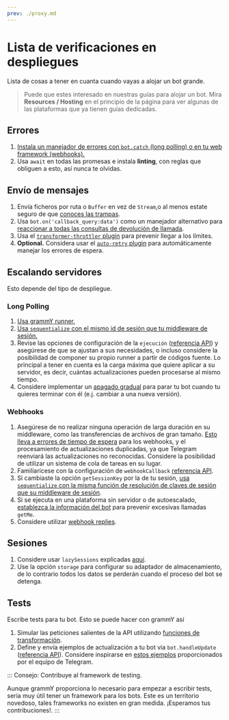 ```yaml
---
prev: ./proxy.md
---
```


# Lista de verificaciones en despliegues

Lista de cosas a tener en cuanta cuando vayas a alojar un bot grande.

> Puede que estes interesado en nuestras guías para alojar un bot.
> Mira **Resources / Hosting** en el principio de la página para ver algunas de las plataformas que ya tienen guías dedicadas.

## Errores

1. [Instala un manejador de errores con `bot.catch` (long polling) o en tu web framework (webhooks).](/guide/errors.md)
2. Usa `await` en todas las promesas e instala **linting**, con reglas que obliguen a esto, así nunca te olvidas.

## Envío de mensajes

1. Envía ficheros por ruta o `Buffer` en vez de `Stream`,o al menos estate seguro de que [conoces las trampas](./transformers.md#use-cases-of-transformer-functions).
2. Usa `bot.on('callback_query:data')` como un manejador alternativo para [reaccionar a todas las consultas de devolución de llamada](/plugins/keyboard.md#responding-to-clicks).
3. Usa el [`transformer-throttler` plugin](/plugins/transformer-throttler.md) para prevenir llegar a los límites.
4. **Optional.** Considera usar el [`auto-retry` plugin](/plugins/auto-retry.md) para automáticamente manejar los errores de espera.

## Escalando servidores

Esto depende del tipo de despliegue.

### Long Polling

1. [Usa grammY runner.](/plugins/runner.md)
2. [Usa `sequentialize` con el mismo id de sesión que tu middleware de sesión.](./scaling.md#concurrency-is-hard)
3. Revise las opciones de configuración de la `ejecución` ([referencia API](https://doc.deno.land/https://deno.land/x/grammy_runner/mod.ts/~/run)) y asegúrese de que se ajustan a sus necesidades, o incluso considere la posibilidad de componer su propio runner a partir de códigos fuente. Lo principal a tener en cuenta es la carga máxima que quiere aplicar a su servidor, es decir, cuántas actualizaciones pueden procesarse al mismo tiempo.
4. Considere implementar un [apagado gradual](/advanced/reliability.html#graceful-shutdown) para parar tu bot cuando tu quieres terminar con él (e.j. cambiar a una nueva versión).

### Webhooks

1. Asegúrese de no realizar ninguna operación de larga duración en su middleware, como las transferencias de archivos de gran tamaño. [Esto lleva a errores de tiempo de espera](/guide/deployment-types.html#ending-webhook-requests-in-time) para los webhooks, y el procesamiento de actualizaciones duplicadas, ya que Telegram reenviará las actualizaciones no reconocidas. Considere la posibilidad de utilizar un sistema de cola de tareas en su lugar.
2. Familiarícese con la configuración de `webhookCallback` [referencia API](https://doc.deno.land/https://deno.land/x/grammy/mod.ts/~/webhookCallback).
3. Si cambiaste la opción `getSessionKey` por la de tu sesión, [usa `sequentialize` con la misma función de resolución de claves de sesión que su middleware de sesión](./scaling.md#concurrency-is-hard).
4. Si se ejecuta en una plataforma sin servidor o de autoescalado, [establezca la información del bot](https://doc.deno.land/https://deno.land/x/grammy/mod.ts/~/BotConfig) para prevenir excesivas llamadas `getMe`.
5. Considere utilizar [webhook replies](/guide/deployment-types.html#webhook-reply).

## Sesiones

1. Considere usar `lazySessions` explicadas [aquí](/plugins/session.md#lazy-sessions).
2. Use la opción `storage` para configurar su adaptador de almacenamiento, de lo contrario todos los datos se perderán cuando el proceso del bot se detenga.

## Tests

Escribe tests para tu bot. Esto se puede hacer con grammY así

1. Simular las peticiones salientes de la API utilizando [funciones de transformación](./transformers.md).
2. Define y envía ejemplos de actualización a tu bot via `bot.handleUpdate` ([referencia API](https://doc.deno.land/https://deno.land/x/grammy/mod.ts/~/Bot#handleUpdate)). Considere inspirarse en [estos ejemplos](https://core.telegram.org/bots/webhooks#testing-your-bot-with-updates) proporcionados por el equipo de Telegram.

::: Consejo: Contribuye al framework de testing.

Aunque grammY proporciona lo necesario para empezar a escribir tests, sería muy útil tener un framework para los bots.
Este es un territorio novedoso, tales frameworks no existen en gran medida.
¡Esperamos tus contribuciones!.
:::
